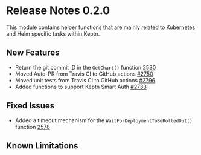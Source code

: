 # Release Notes 0.2.0

This module contains helper functions that are mainly related to Kubernetes and Helm specific tasks within Keptn.

## New Features

- Return the git commit ID in the `GetChart()` function [2530](https://github.com/keptn/keptn/issues/2530)
- Moved Auto-PR from Travis CI to GitHub actions [#2750](https://github.com/keptn/keptn/2750)
- Moved unit tests from Travis CI to GitHub actions [#2796](https://github.com/keptn/keptn/2796)
- Added functions to support Keptn Smart Auth [#2733](https://github.com/keptn/keptn/2733)

## Fixed Issues

- Added a timeout mechanism for the `WaitForDeploymentToBeRolledOut()` function [2578](https://github.com/keptn/keptn/issues/2578)

## Known Limitations